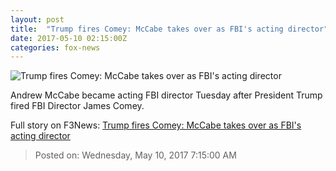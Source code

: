 ```yaml
---
layout: post
title:  "Trump fires Comey: McCabe takes over as FBI's acting director"
date: 2017-05-10 02:15:00Z
categories: fox-news
---
```


![Trump fires Comey: McCabe takes over as FBI's acting director](http://a57.foxnews.com/images.foxnews.com/content/fox-news/politics/2017/05/09/trump-fires-comey-mccabe-takes-over-as-fbis-acting-director/_jcr_content/par/featured_image/media-0.img.jpg/0/0/1494382533216.jpg?ve=1)

Andrew McCabe became acting FBI director Tuesday after President Trump fired FBI Director James Comey.


Full story on F3News: [Trump fires Comey: McCabe takes over as FBI's acting director](http://www.f3nws.com/n/tdc4QB)

> Posted on: Wednesday, May 10, 2017 7:15:00 AM
